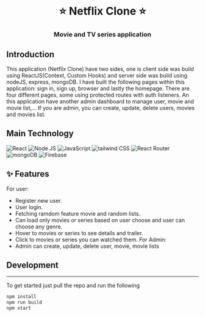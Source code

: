 <h1 align= center><b>⭐️ Netflix Clone ⭐️</b></h1>
<h3 align = center> Movie and TV series application </h3>

## Introduction

This application (Netflix Clone) have two sides, one is client side was build using ReactJS(Context, Custom Hooks) and server side was build using nodeJS, express, mongoDB. I have built the following pages within this application: sign in, sign up, browser and lastly the homepage. There are four different pages, some using protected routes with auth listeners. An this application have another admin dashboard to manage user, movie and movie list,... If you are admin, you can create, update, delete users, movies and movies list.

## Main Technology

![React](https://img.shields.io/badge/react-%2320232a.svg?style=flat&logo=react&logoColor=%2361DAFB)
![Node JS](https://img.shields.io/badge/node_JS-%2320232a.svg?style=flat&logo=nodedotjs&logoColor=#339933)
![JavaScript](https://img.shields.io/badge/javascript-%23323330.svg?style=flat&logo=javascript&logoColor=%23F7DF1E)
![tailwind CSS](https://img.shields.io/badge/tailwind_CSS-%2320232a.svg?style=flat&logo=tailwindcss&logoColor=06B6D4)
![React Router](https://img.shields.io/badge/React_Router-%2320232a?style=flat&logo=react-router&logoColor=CA4245)
![mongoDB](https://img.shields.io/badge/mongo_DB-%2320232a?style=flat&logo=mongoDb&logoColor=47A248)
![Firebase](https://img.shields.io/badge/firebase-%2320232a?style=flat&logo=firebase&logoColor=FFCA28)

## ✨ <a name="features"></a>Features

For user:

- Register new user.
- User login.
- Fetching ramdom feature movie and random lists.
- Can load only movies or series based on user choose and user can choose any genre.
- Hover to movies or series to see details and trailer.
- Click to movies or series you can watched them.
  For Admin:
- Admin can create, update, delete user, movie, movie lists

## Development

---

To get started just pull the repo and run the following

```bash
npm install
npm run build
npm start
```

